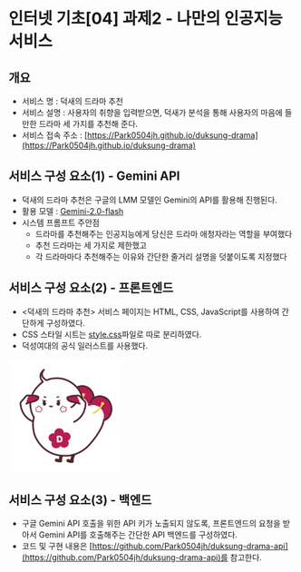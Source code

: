 # 인터넷 기초[04] 과제2 - 나만의 인공지능 서비스

## 개요
 - 서비스 명 : 덕새의 드라마 추천
 - 서비스 설명 : 사용자의 취향을 입력받으면, 덕새가 분석을 통해 사용자의 마음에 들만한 드라마 세 가지를 추천해 준다. 
 - 서비스 접속 주소 : [https://Park0504jh.github.io/duksung-drama](https://Park0504jh.github.io/duksung-drama)


## 서비스 구성 요소(1) - Gemini API
- 덕새의 드라마 추천은 구글의 LMM 모델인 Gemini의 API를 활용해 진행된다.
- 활용 모델 : [Gemini-2.0-flash](https://cloud.google.com/vertex-ai/generative-ai/docs/models/gemini/2-0-flash?hl=ko)
- 시스템 프롬프트 주안점
  - 드라마를 추천해주는 인공지능에게 당신은 드라마 애청자라는 역할을 부여했다
  - 추천 드라마는 세 가지로 제한했고
  - 각 드라마마다 추천해주는 이유와 간단한 줄거리 설명을 덧붙이도록 지정했다


## 서비스 구성 요소(2) - 프론트엔드
- <덕새의 드라마 추천> 서비스 페이지는 HTML, CSS, JavaScript를 사용하여 간단하게 구성하였다.
- CSS 스타일 시트는 [style.css](style.css)파일로 따로 분리하였다.
- 덕성여대의 공식 일러스트를 사용했다. <br>
<img src="./image/bird.png" width="200px" height="200px">


## 서비스 구성 요소(3) - 백엔드
- 구글 Gemini API 호출을 위한 API 키가 노출되지 않도록, 프론트엔드의 요청을 받아서 Gemini API를 호출해주는 간단한 API 백엔드를 구성하였다.
- 코드 및 구현 내용은 [https://github.com/Park0504jh/duksung-drama-api](https://github.com/Park0504jh/duksung-drama-api)를 참고한다.